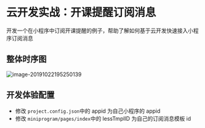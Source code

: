 # 云开发实战：开课提醒订阅消息

开发一个在小程序中订阅开课提醒的例子，帮助了解如何基于云开发快速接入小程序订阅消息

## 整体时序图

![image-20191022195250139](https://tva1.sinaimg.cn/large/006y8mN6gy1g8781wvslxj31gi0u0q8h.jpg)

## 开发体验配置

- 修改 `project.config.json`中的 appid 为自己小程序的 appid
- 修改 `miniprogram/pages/index`中的 lessTmplID 为自己的订阅消息模板 id
